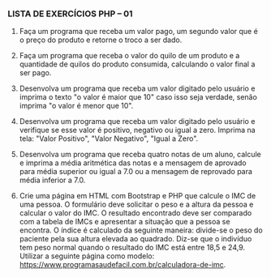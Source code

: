 ### LISTA DE EXERCÍCIOS PHP – 01

1. Faça um programa que receba um valor pago, um segundo valor que é o preço do produto e retorne o troco a ser dado.

2. Faça um programa que receba o valor do quilo de um produto e a quantidade de quilos do produto consumida, calculando o valor final a ser pago.

3. Desenvolva um programa que receba um valor digitado pelo usuário e imprima o texto "o valor é maior que 10" caso isso seja verdade, senão imprima "o valor é menor que 10".

4. Desenvolva um programa que receba um valor digitado pelo usuário e verifique se esse valor é positivo, negativo ou igual a zero. Imprima na tela: "Valor Positivo", "Valor Negativo", "Igual a Zero".

5. Desenvolva um programa que receba quatro notas de um aluno, calcule e imprima a média aritmética das notas e a mensagem de aprovado para média superior ou igual a 7.0 ou a mensagem de reprovado para média inferior a 7.0.

6. Crie uma página em HTML com Bootstrap e PHP que calcule o IMC de uma pessoa. O formulário deve solicitar o peso e a altura da pessoa e calcular o valor do IMC. O resultado encontrado deve ser comparado com a tabela de IMCs e apresentar a situação que a pessoa se encontra. O índice é calculado da seguinte maneira: divide-se o peso do paciente pela sua altura elevada ao quadrado. Diz-se que o indivíduo tem peso normal quando o resultado do IMC está entre 18,5 e 24,9. Utilizar a seguinte página como modelo: https://www.programasaudefacil.com.br/calculadora-de-imc.